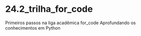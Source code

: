 # 24.2_trilha_for_code
Primeiros passos na liga acadêmica for_code
Aprofundando os conhecimentos em Python
